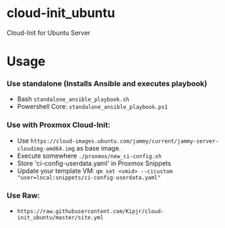 # cloud-init_ubuntu
Cloud-Init for Ubuntu Server

# Usage

### Use standalone (Installs Ansible and executes playbook)
- Bash `standalone_ansible_playbook.sh` 
- Powershell Core: `standalone_ansible_playbook.ps1`

### Use with Proxmox Cloud-Init: 
- Use `https://cloud-images.ubuntu.com/jammy/current/jammy-server-cloudimg-amd64.img` as base image.
- Execute somewhere `./proxmox/new_ci-config.sh`
- Store 'ci-config-userdata.yaml' in Proxmox Snippets
- Update your template VM: `qm set <vmid> --cicustom "user=local:snippets/ci-config-userdata.yaml"`

### Use Raw:
- `https://raw.githubusercontent.com/Kipjr/cloud-init_ubuntu/master/site.yml`


